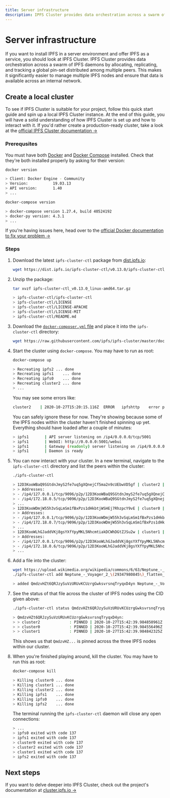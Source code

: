 ```yaml
---
title: Server infrastructure
description: IPFS Cluster provides data orchestration across a swarm of IPFS daemons by allocating, replicating, and tracking a global pin-set distributed among multiple peers. Learn how to install it here.
---
```


# Server infrastructure

If you want to install IPFS in a server environment and offer IPFS as a service, you should look at IPFS Cluster. IPFS Cluster provides data orchestration across a swarm of IPFS daemons by allocating, replicating, and tracking a global pin-set distributed among multiple peers. This makes it significantly easier to manage multiple IPFS nodes and ensure that data is available across an internal network.

## Create a local cluster

To see if IPFS Cluster is suitable for your project, follow this quick start guide and spin up a local IPFS Cluster instance. At the end of this guide, you will have a solid understanding of how IPFS Cluster is set up and how to interact with it. If you'd rather create a production-ready cluster, take a look at the [official IPFS Cluster documentation →](https://cluster.ipfs.io/)

### Prerequsites

You must have both [Docker](https://docs.docker.com/install/) and [Docker Compose](https://docs.docker.com/compose/install/) installed. Check that they're both installed properly by asking for their version:

```bash
docker version

> Client: Docker Engine - Community
> Version:           19.03.13
> API version:       1.40
> ...

docker-compose version

> docker-compose version 1.27.4, build 40524192
> docker-py version: 4.3.1
> ...
```

If you're having issues here, head over to the [official Docker documentation to fix your problem →](https://docs.docker.com/)

### Steps

1. Download the latest `ipfs-cluster-ctl` package from [dist.ipfs.io](https://dist.ipfs.io/#ipfs-cluster-ctl):

   ```bash
   wget https://dist.ipfs.io/ipfs-cluster-ctl/v0.13.0/ipfs-cluster-ctl_v0.13.0_linux-amd64.tar.gz
   ```

1. Unzip the package:

   ```bash
   tar xvzf ipfs-cluster-ctl_v0.13.0_linux-amd64.tar.gz

   > ipfs-cluster-ctl/ipfs-cluster-ctl
   > ipfs-cluster-ctl/LICENSE
   > ipfs-cluster-ctl/LICENSE-APACHE
   > ipfs-cluster-ctl/LICENSE-MIT
   > ipfs-cluster-ctl/README.md
   ```

1. Download the [`docker-composer.yml` file](https://raw.githubusercontent.com/ipfs/ipfs-cluster/master/docker-compose.yml) and place it into the `ipfs-cluster-ctl` directory:

   ```bash
   wget https://raw.githubusercontent.com/ipfs/ipfs-cluster/master/docker-compose.yml
   ```

1. Start the cluster using `docker-compose`. You may have to run as root:

   ```bash
   docker-compose up

   > Recreating ipfs2 ... done
   > Recreating ipfs1    ... done
   > Recreating ipfs0    ... done
   > Recreating cluster2 ... done
   > ...
   ```

   You may see some errors like:

   ```bash
   cluster2    | 2020-10-27T15:20:15.116Z  ERROR   ipfshttp    error posting to IPFS:Post "http://172.18.0.2:5001/api/v0/pin/ls?type=recursive": dial tcp 172.18.0.2:5001: connect: connection refused
   ```

   You can safely ignore these for now. They're showing because some of the IPFS nodes within the cluster haven't finished spinning up yet. Everything should have loaded after a couple of minutes:

   ```bash
   > ipfs1       | API server listening on /ip4/0.0.0.0/tcp/5001
   > ipfs1       | WebUI: http://0.0.0.0:5001/webui
   > ipfs1       | Gateway (readonly) server listening on /ip4/0.0.0.0/tcp/8080
   > ipfs1       | Daemon is ready
   ```

1. You can now interact with your cluster. In a new terminal, navigate to the `ipfs-cluster-ctl` directory and list the peers within the cluster:

   ```bash
   ./ipfs-cluster-ctl

   > 12D3KooWBaQ9SGtdnJmyS2fe7uq5gXQnejCf5ma2n9cUEbwVD5gf | cluster2 | Sees 2 other peers
   > > Addresses:
   > - /ip4/127.0.0.1/tcp/9096/p2p/12D3KooWBaQ9SGtdnJmyS2fe7uq5gXQnejCf5ma2n9cUEbwVD5gf
   > - /ip4/172.18.0.5/tcp/9096/p2p/12D3KooWBaQ9SGtdnJmyS2fe7uq5gXQnejCf5ma2n9cUEbwVD5gf
   > ...
   > 12D3KooWDmjW55h3vSqLmSm1fBxPzs1dHkbtjWSHEj7RhzpcY9vE | cluster0 | Sees 2 other peers
   > > Addresses:
   > - /ip4/127.0.0.1/tcp/9096/p2p/12D3KooWDmjW55h3vSqLmSm1fBxPzs1dHkbtjWSHEj7RhzpcY9vE
   > - /ip4/172.18.0.7/tcp/9096/p2p/12D3KooWDmjW55h3vSqLmSm1fBxPzs1dHkbtjWSHEj7RhzpcY9vE
   > ...
   > 12D3KooWLhGJaddVKj8gsYXfYpyMKL5NhcmtiakDCWhDGtZJSu2w | cluster1 | Sees 2 other peers
   > > Addresses:
   > - /ip4/127.0.0.1/tcp/9096/p2p/12D3KooWLhGJaddVKj8gsYXfYpyMKL5NhcmtiakDCWhDGtZJSu2w
   > - /ip4/172.18.0.6/tcp/9096/p2p/12D3KooWLhGJaddVKj8gsYXfYpyMKL5NhcmtiakDCWhDGtZJSu2w
   > ...
   ```

1. Add a file into the cluster:

   ```bash
   wget https://upload.wikimedia.org/wikipedia/commons/6/63/Neptune_-_Voyager_2_%2829347980845%29_flatten_crop.jpg
   ./ipfs-cluster-ctl add Neptune_-_Voyager_2_\(29347980845\)_flatten_crop.jpg

   > added QmdzvHZt6QRJzySuVzURUvKCUzrgGwksvrsnqTryqxD4yn Neptune_-_Voyager_2_(29347980845)_flatten_crop.jpg
   ```

1. See the status of that file across the cluster of IPFS nodes using the CID given above:

   ```bash
   ./ipfs-cluster-ctl status QmdzvHZt6QRJzySuVzURUvKCUzrgGwksvrsnqTryqxD4yn

   > QmdzvHZt6QRJzySuVzURUvKCUzrgGwksvrsnqTryqxD4yn:
   > > cluster2             : PINNED | 2020-10-27T15:42:39.984850961Z
   > > cluster0             : PINNED | 2020-10-27T15:42:39.984556496Z
   > > cluster1             : PINNED | 2020-10-27T15:42:39.984842325Z
   ```

   This shows us that `QmdzvHZ...` is pinned across the three IPFS nodes within our cluster.

1. When you're finished playing around, kill the cluster. You may have to run this as root:

   ```bash
   docker-compose kill

   > Killing cluster0 ... done
   > Killing cluster1 ... done
   > Killing cluster2 ... done
   > Killing ipfs1    ... done
   > Killing ipfs0    ... done
   > Killing ipfs2    ... done
   ```

   The terminal running the `ipfs-cluster-ctl` daemon will close any open connections:

   ```bash
   > ...
   > ipfs0 exited with code 137
   > ipfs1 exited with code 137
   > cluster0 exited with code 137
   > cluster2 exited with code 137
   > cluster1 exited with code 137
   > ipfs2 exited with code 137
   ```

## Next steps

If you want to delve deeper into IPFS Cluster, check out the project's documentation at [cluster.ipfs.io →](https://cluster.ipfs.io/)
